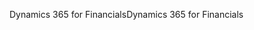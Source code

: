 <span data-ttu-id="f5fea-101">Dynamics 365 for Financials</span><span class="sxs-lookup"><span data-stu-id="f5fea-101">Dynamics 365 for Financials</span></span>